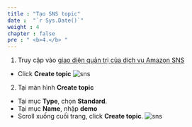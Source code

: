 ```yaml
---
title : "Tạo SNS topic"
date :  "`r Sys.Date()`" 
weight : 4
chapter : false
pre : " <b>4.</b> "
---
```


1.  Truy cập vào [giao diện quản trị của dịch vụ Amazon SNS](https://us-east-1.console.aws.amazon.com/sns)
  + Click **Create topic**
  ![sns](/images/sns/001.png)

2. Tại màn hình **Create topic**
  + Tại mục **Type**, chọn **Standard**.
  + Tại mục **Name**, nhập **demo**
  + Scroll xuống cuối trang, click **Create topic**.
  ![sns](/images/sns/002.png)